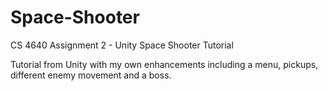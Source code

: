 # Space-Shooter
CS 4640 Assignment 2 - Unity Space Shooter Tutorial

Tutorial from Unity with my own enhancements including a menu, pickups, different enemy movement and a boss.
